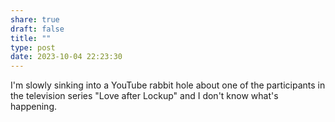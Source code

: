```yaml
---
share: true
draft: false
title: ""
type: post
date: 2023-10-04 22:23:30
---
```


I'm slowly sinking into a YouTube rabbit hole about one of the participants in the television series "Love after Lockup" and I don't know what's happening. 
